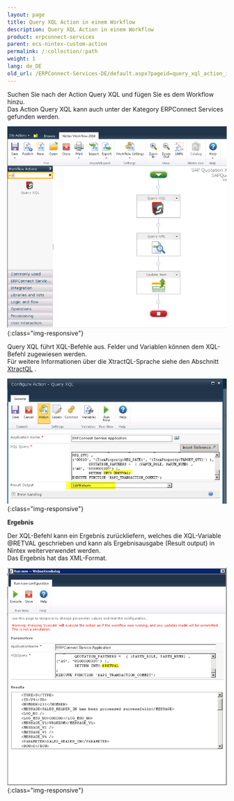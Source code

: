 ```yaml
---
layout: page
title: Query XQL Action in einem Workflow
description: Query XQL Action in einem Workflow
product: erpconnect-services
parent: ecs-nintex-custom-action
permalink: /:collection/:path
weight: 1
lang: de_DE
old_url: /ERPConnect-Services-DE/default.aspx?pageid=query_xql_action_in_einem_workflow
---
```


Suchen Sie nach der Action Query XQL und fügen Sie es dem Workflow hinzu.<br>
Das Action Query XQL kann auch unter der Kategory ERPConnect Services gefunden werden.

![ECS-Nintex-XtractQL-Action](/img/content/ECS-Nintex-XtractQL-Action.jpg){:class="img-responsive"}

Query XQL führt XQL-Befehle aus. Felder und Variablen können dem XQL-Befehl zugewiesen werden.<br> 
Für weitere Informationen über die XtractQL-Sprache siehe den Abschnitt [XtractQL]() . 

![ECS-Nintex-XtractQL-Action-Edit](/img/content/ECS-Nintex-XtractQL-Action-Edit.jpg){:class="img-responsive"}

**Ergebnis**

Der XQL-Befehl kann ein Ergebnis zurückliefern, welches die XQL-Variable @RETVAL geschrieben und kann als Ergebnisausgabe (Result output) in Nintex weiterverwendet werden. <br>
Das Ergebnis hat das XML-Format. <br>

![ECS-Nintex-XtractQL-Action-Result](/img/content/ECS-Nintex-XtractQL-Action-Result.jpg){:class="img-responsive"}

